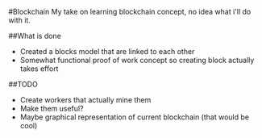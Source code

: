 #Blockchain
My take on learning blockchain concept, no idea what i'll do with it.

##What is done
- Created a blocks model that are linked to each other
- Somewhat functional proof of work concept so creating block actually takes effort

##TODO
- Create workers that actually mine them
- Make them useful?
- Maybe graphical representation of current blockchain (that would be cool)



